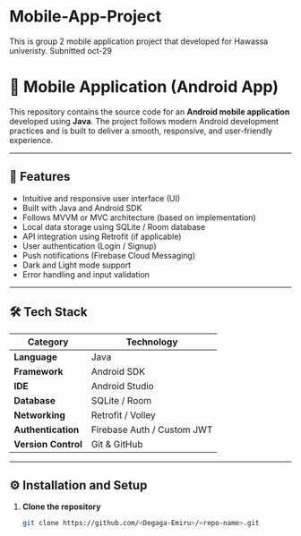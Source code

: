 # Mobile-App-Project
This is group 2 mobile application project that developed for Hawassa univeristy.
Subnitted oct-29

# 📱 Mobile Application (Android App)

This repository contains the source code for an **Android mobile application** developed using **Java**. The project follows modern Android development practices and is built to deliver a smooth, responsive, and user-friendly experience.

---

## 🚀 Features

- Intuitive and responsive user interface (UI)
- Built with Java and Android SDK
- Follows MVVM or MVC architecture (based on implementation)
- Local data storage using SQLite / Room database
- API integration using Retrofit (if applicable)
- User authentication (Login / Signup)
- Push notifications (Firebase Cloud Messaging)
- Dark and Light mode support
- Error handling and input validation

---

## 🛠️ Tech Stack

| Category | Technology |
|-----------|-------------|
| **Language** | Java |
| **Framework** | Android SDK |
| **IDE** | Android Studio |
| **Database** | SQLite / Room |
| **Networking** | Retrofit / Volley |
| **Authentication** | Firebase Auth / Custom JWT |
| **Version Control** | Git & GitHub |

---

## ⚙️ Installation and Setup

1. **Clone the repository**
   ```bash
   git clone https://github.com/<Degaga-Emiru>/<repo-name>.git
